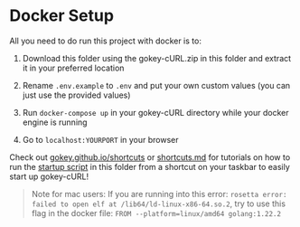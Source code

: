 # Docker Setup

All you need to do run this project with docker is to:

1. Download this folder using the gokey-cURL.zip in this folder and extract it in your preferred location

2. Rename `.env.example` to `.env` and put your own custom values (you can just use the provided values)

3. Run `docker-compose up` in your gokey-cURL directory while your docker engine is running

4. Go to `localhost:YOURPORT` in your browser

Check out [gokey.github.io/shortcuts](https://gokey.github.io/shortcuts) or [shortcuts.md](https://github.com/dawitalemu4/gokey.github.io/blob/main/src/assets/docs/shortcuts.md) for tutorials on how to run the [startup script](https://github.com/dawitalemu4/gokey-cURL/tree/main/.docker-setup/startup.sh) in this folder from a shortcut on your taskbar to easily start up gokey-cURL!

> Note for mac users: If you are running into this error: `rosetta error: failed to open elf at /lib64/ld-linux-x86-64.so.2`, try to use this flag in the docker file: `FROM --platform=linux/amd64 golang:1.22.2`
